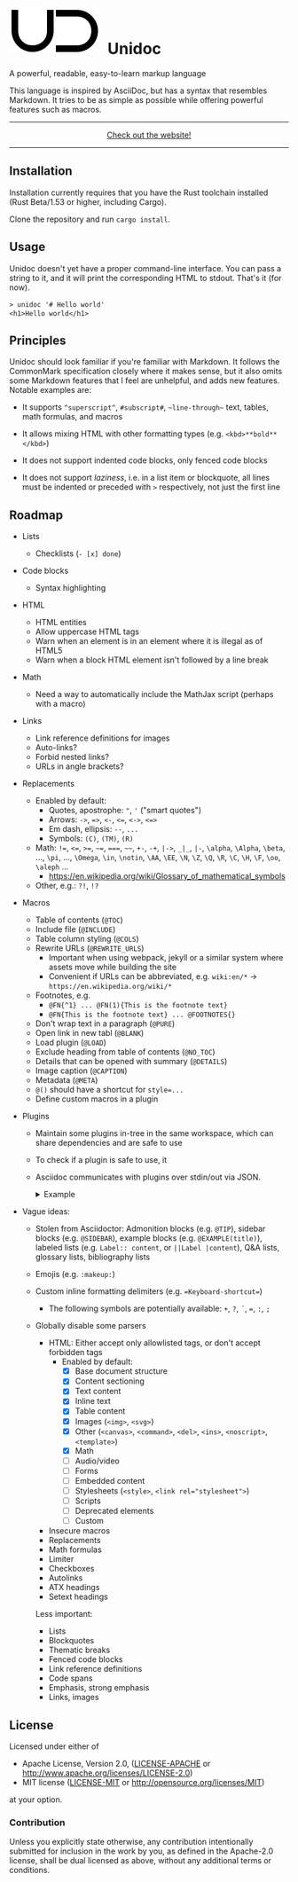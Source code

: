 # ![Logo](doc/ud.svg)&nbsp; Unidoc

A powerful, readable, easy-to-learn markup language

This language is inspired by AsciiDoc, but has a syntax that resembles Markdown. It tries to be as simple as possible while offering powerful features such as macros.

<div align="center">
  <hr>
  <a href="https://aloso.github.io/unidoc/">Check out the website!</a>
  <hr>
</div>

## Installation

Installation currently requires that you have the Rust toolchain installed (Rust Beta/1.53 or higher, including Cargo).

Clone the repository and run `cargo install`.

## Usage

Unidoc doesn't yet have a proper command-line interface. You can pass a string to it, and it will print the corresponding HTML to stdout. That's it (for now).

```shell
> unidoc '# Hello world'
<h1>Hello world</h1>
```

## Principles

Unidoc should look familiar if you're familiar with Markdown. It follows the CommonMark specification closely where it makes sense, but it also omits some Markdown features that I feel are unhelpful, and adds new features. Notable examples are:

* It supports `^superscript^`, `#subscript#`, `~line-through~` text, tables, math formulas, and macros

* It allows mixing HTML with other formatting types (e.g. `<kbd>**bold**</kbd>`)

* It does not support indented code blocks, only fenced code blocks

* It does not support _laziness_, i.e. in a list item or blockquote,
  all lines must be indented or preceded with `>` respectively, not just the first line

## Roadmap

* Lists
  * Checklists (`- [x] done`)

* Code blocks
  * Syntax highlighting

* HTML
  * HTML entities
  * Allow uppercase HTML tags
  * Warn when an element is in an element where it is illegal as of HTML5
  * Warn when a block HTML element isn't followed by a line break

* Math
  * Need a way to automatically include the MathJax script (perhaps with a macro)

* Links
  * Link reference definitions for images
  * Auto-links?
  * Forbid nested links?
  * URLs in angle brackets?

* Replacements
  * Enabled by default:
    * Quotes, apostrophe: `"`, `'` ("smart quotes")
    * Arrows: `->`, `=>`, `<-`, `<=`, `<->`, `<=>`
    * Em dash, ellipsis: `--`, `...`
    * Symbols: `(C)`, `(TM)`, `(R)`
  * Math:
    `!=`, `<=`, `>=`, `~=`, `===`, `~~`, `+-`, `-+`, `|->`, `_|_`, `|-`,
    `\alpha`, `\Alpha`, `\beta`, ..., `\pi`, ..., `\Omega`,
    `\in`, `\notin`, `\AA`, `\EE`, `\N`, `\Z`, `\Q`, `\R`, `\C`, `\H`, `\F`, `\oo`, `\aleph` ...
    * <https://en.wikipedia.org/wiki/Glossary_of_mathematical_symbols>
  * Other, e.g.: `?!`, `!?`

* Macros
  * Table of contents (`@TOC`)
  * Include file (`@INCLUDE`)
  * Table column styling (`@COLS`)
  * Rewrite URLs (`@REWRITE_URLS`)
    * Important when using webpack, jekyll or a similar system where assets move while building the site
    * Convenient if URLs can be abbreviated, e.g. `wiki:en/*` -> `https://en.wikipedia.org/wiki/*`
  * Footnotes, e.g.
    * `@FN{^1} ... @FN(1){This is the footnote text}`
    * `@FN{This is the footnote text} ... @FOOTNOTES{}`
  * Don't wrap text in a paragraph (`@PURE`)
  * Open link in new tabl (`@BLANK`)
  * Load plugin (`@LOAD`)
  * Exclude heading from table of contents (`@NO_TOC`)
  * Details that can be opened with summary (`@DETAILS`)
  * Image caption (`@CAPTION`)
  * Metadata (`@META`)
  * `@()` should have a shortcut for `style=...`
  * Define custom macros in a plugin

* Plugins
  * Maintain some plugins in-tree in the same workspace, which can share dependencies and are safe to use
  * To check if a plugin is safe to use, it
  * Asciidoc communicates with plugins over stdin/out via JSON.

    <details><summary>Example</summary>

    ```json
    {
      "status": "connect",
      "api_version": "1.4",
      "auth_challenge": "f73d287a",
    }
    {
      "status": "connect",
      "plugin_name": "hello-world",
      "plugin_version": "1.1",
      "safe": true,
      "auth_token": "7245a74b57e57c5",
    }
    {
      "status": "ok"
    }
    {
      "status": "ok",
      "actions": [
        {
          "type": "register substitution",
          "name": "coypright",
          "find": "(C)",
          "replace": "&copy;",
        },
        {
          "type": "register substitution",
          "name": "ellipsis",
          "find": "...",
          "replace": "&hellip;",
          "validate": true
        },
        {
          "type": "register macro",
          "name": "FOO"
        }
      ]
    }
    {
      "status": "close"
    }
    ```

    </details>

* Vague ideas:
  * Stolen from Asciidoctor: Admonition blocks (e.g. `@TIP`), sidebar blocks (e.g. `@SIDEBAR`), example blocks (e.g. `@EXAMPLE(title)`), labeled lists (e.g. `Label:: content`, or `||Label |content`), Q&A lists, glossary lists, bibliography lists
  * Emojis (e.g. `:makeup:`)
  * Custom inline formatting delimiters (e.g. `=Keyboard-shortcut=`)
    * The following symbols are potentially available: `+`, `?`, `´`, `=`, `:`, `;`
  * Globally disable some parsers
    * HTML: Either accept only allowlisted tags, or don't accept forbidden tags
      * Enabled by default:
        - [x] Base document structure
        - [x] Content sectioning
        - [x] Text content
        - [x] Inline text
        - [x] Table content
        - [x] Images (`<img>`, `<svg>`)
        - [x] Other (`<canvas>`, `<command>`, `<del>`, `<ins>`, `<noscript>`, `<template>`)
        - [x] Math
        - [ ] Audio/video
        - [ ] Forms
        - [ ] Embedded content
        - [ ] Stylesheets (`<style>`, `<link rel="stylesheet">`)
        - [ ] Scripts
        - [ ] Deprecated elements
        - [ ] Custom
    * Insecure macros
    * Replacements
    * Math formulas
    * Limiter
    * Checkboxes
    * Autolinks
    * ATX headings
    * Setext headings

    Less important:

    - Lists
    - Blockquotes
    - Thematic breaks
    - Fenced code blocks
    - Link reference definitions
    - Code spans
    - Emphasis, strong emphasis
    - Links, images

## License

Licensed under either of

* Apache License, Version 2.0, ([LICENSE-APACHE](LICENSE-APACHE) or http://www.apache.org/licenses/LICENSE-2.0)
* MIT license ([LICENSE-MIT](LICENSE-MIT) or http://opensource.org/licenses/MIT)

at your option.

### Contribution

Unless you explicitly state otherwise, any contribution intentionally
submitted for inclusion in the work by you, as defined in the Apache-2.0
license, shall be dual licensed as above, without any additional terms or
conditions.
